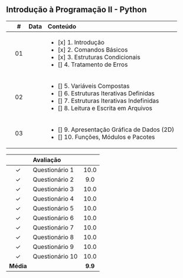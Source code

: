 ## Introdução à Programação II - Python

|  | # | Data | Conteúdo |
|:---:|:---:|:---:|:---|
|  | 01 |  | <ul><li> [x] 1. Introdução</li><li> [x] 2. Comandos Básicos</li><li> [x] 3. Estruturas Condicionais</li><li> [] 4. Tratamento de Erros</li></ul> |
|  | 02 |  | <ul><li>[] 5. Variáveis Compostas</li><li>[] 6. Estruturas Iterativas Definidas</li><li>[] 7. Estruturas Iterativas Indefinidas</li><li>[] 8. Leitura e Escrita em Arquivos</li></ul> |
|  | 03 |  | <ul><li>[] 9. Apresentação Gráfica de Dados (2D)</li><li>[] 10. Funções, Módulos e Pacotes</li></ul> |


|  | Avaliação |  |
|:---:|:--|:---:|
| &check; | Questionário 1 | 10.0 |
| &check; | Questionário 2 | 9.0 |
| &check; | Questionário 3 | 10.0 |
| &check; | Questionário 4 | 10.0 |
| &check; | Questionário 5 | 10.0 |
| &check; | Questionário 6 | 10.0 |
| &check; | Questionário 7 | 10.0 |
| &check; | Questionário 8 | 10.0 |
| &check; | Questionário 9 | 10.0 |
| &check; | Questionário 10 | 10.0 |
| **Média** |  | **9.9** |